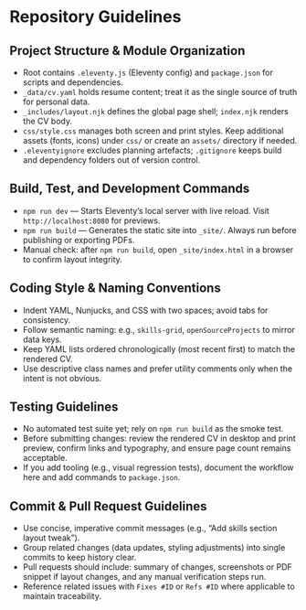 # Repository Guidelines

## Project Structure & Module Organization
- Root contains `.eleventy.js` (Eleventy config) and `package.json` for scripts and dependencies.
- `_data/cv.yaml` holds resume content; treat it as the single source of truth for personal data.
- `_includes/layout.njk` defines the global page shell; `index.njk` renders the CV body.
- `css/style.css` manages both screen and print styles. Keep additional assets (fonts, icons) under `css/` or create an `assets/` directory if needed.
- `.eleventyignore` excludes planning artefacts; `.gitignore` keeps build and dependency folders out of version control.

## Build, Test, and Development Commands
- `npm run dev` — Starts Eleventy’s local server with live reload. Visit `http://localhost:8080` for previews.
- `npm run build` — Generates the static site into `_site/`. Always run before publishing or exporting PDFs.
- Manual check: after `npm run build`, open `_site/index.html` in a browser to confirm layout integrity.

## Coding Style & Naming Conventions
- Indent YAML, Nunjucks, and CSS with two spaces; avoid tabs for consistency.
- Follow semantic naming: e.g., `skills-grid`, `openSourceProjects` to mirror data keys.
- Keep YAML lists ordered chronologically (most recent first) to match the rendered CV.
- Use descriptive class names and prefer utility comments only when the intent is not obvious.

## Testing Guidelines
- No automated test suite yet; rely on `npm run build` as the smoke test.
- Before submitting changes: review the rendered CV in desktop and print preview, confirm links and typography, and ensure page count remains acceptable.
- If you add tooling (e.g., visual regression tests), document the workflow here and add commands to `package.json`.

## Commit & Pull Request Guidelines
- Use concise, imperative commit messages (e.g., “Add skills section layout tweak”).
- Group related changes (data updates, styling adjustments) into single commits to keep history clear.
- Pull requests should include: summary of changes, screenshots or PDF snippet if layout changes, and any manual verification steps run.
- Reference related issues with `Fixes #ID` or `Refs #ID` where applicable to maintain traceability.
